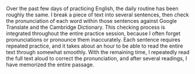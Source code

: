 Over the past few days of practicing English, the daily routine has been roughly the same. I break a piece of text into several sentences, then check the pronunciation of each word within those sentences against Google Translate and the Cambridge Dictionary. This checking process is integrated throughout the entire practice session, because I often forget pronunciations or pronounce them inaccurately. Each sentence requires repeated practice, and it takes about an hour to be able to read the entire text through somewhat smoothly. With the remaining time, I repeatedly read the full text aloud to correct the pronunciation, and after several readings, I have memorized the entire passage.